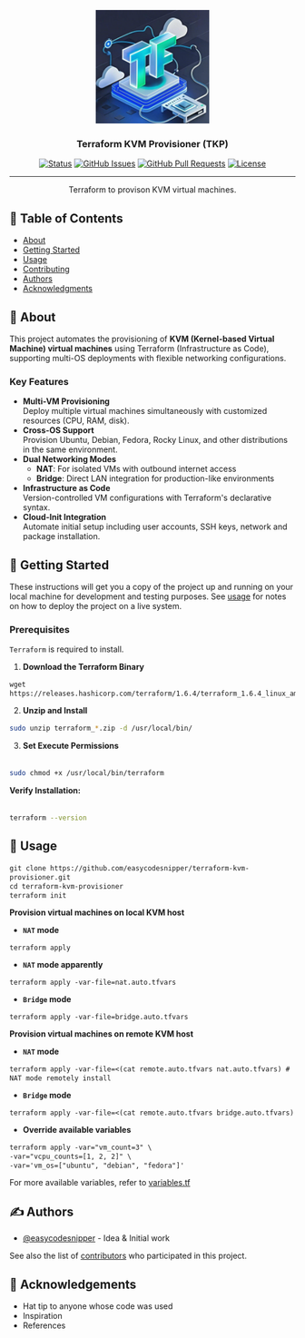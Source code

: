 <p align="center">
  <a href="" rel="noopener">
 <img width=200px height=200px src="./images/logo.jpeg" alt="TKP"></a>
</p>

<h3 align="center">Terraform KVM Provisioner (TKP)</h3>

<div align="center">

[![Status](https://img.shields.io/badge/status-active-success.svg)]()
[![GitHub Issues](https://img.shields.io/github/issues/kylelobo/The-Documentation-Compendium.svg)](https://github.com/kylelobo/The-Documentation-Compendium/issues)
[![GitHub Pull Requests](https://img.shields.io/github/issues-pr/kylelobo/The-Documentation-Compendium.svg)](https://github.com/kylelobo/The-Documentation-Compendium/pulls)
[![License](https://img.shields.io/badge/license-MIT-blue.svg)](/LICENSE)

</div>

---

<p align="center"> Terraform to provison KVM virtual machines.
    <br> 
</p>

## 📝 Table of Contents

- [About](#about)
- [Getting Started](#getting_started)
- [Usage](#usage)
- [Contributing](../CONTRIBUTING.md)
- [Authors](#authors)
- [Acknowledgments](#acknowledgement)

## 🧐 About <a name = "about"></a>

This project automates the provisioning of **KVM (Kernel-based Virtual Machine) virtual machines** using Terraform (Infrastructure as Code), supporting multi-OS deployments with flexible networking configurations.

### Key Features
- **Multi-VM Provisioning**  
  Deploy multiple virtual machines simultaneously with customized resources (CPU, RAM, disk).
- **Cross-OS Support**  
  Provision Ubuntu, Debian, Fedora, Rocky Linux, and other distributions in the same environment.
- **Dual Networking Modes**  
  - **NAT**: For isolated VMs with outbound internet access
  - **Bridge**: Direct LAN integration for production-like environments
- **Infrastructure as Code**  
  Version-controlled VM configurations with Terraform's declarative syntax.
- **Cloud-Init Integration**  
  Automate initial setup including user accounts, SSH keys, network and package installation.

## 🏁 Getting Started <a name = "getting_started"></a>

These instructions will get you a copy of the project up and running on your local machine for development and testing purposes. See [usage](#usage) for notes on how to deploy the project on a live system.

### Prerequisites

`Terraform` is required to install.

1. **Download the Terraform Binary**
```
wget https://releases.hashicorp.com/terraform/1.6.4/terraform_1.6.4_linux_amd64.zip
```

2. **Unzip and Install**
```bash
sudo unzip terraform_*.zip -d /usr/local/bin/

```

3. **Set Execute Permissions**

```bash

sudo chmod +x /usr/local/bin/terraform

```

**Verify Installation:**

```bash

terraform --version

```

## 🎈 Usage <a name="usage"></a>

```
git clone https://github.com/easycodesnipper/terraform-kvm-provisioner.git
cd terraform-kvm-provisioner
terraform init
```
**Provision virtual machines on local KVM host**
- **`NAT` mode**
```
terraform apply
```
- **`NAT` mode apparently**
```
terraform apply -var-file=nat.auto.tfvars
```
- **`Bridge` mode**
```
terraform apply -var-file=bridge.auto.tfvars
```

**Provision virtual machines on remote KVM host**

- **`NAT` mode**
```
terraform apply -var-file=<(cat remote.auto.tfvars nat.auto.tfvars) # NAT mode remotely install
```

- **`Bridge` mode**
```
terraform apply -var-file=<(cat remote.auto.tfvars bridge.auto.tfvars)
```

- **Override available variables**
```
terraform apply -var="vm_count=3" \
-var="vcpu_counts=[1, 2, 2]" \
-var='vm_os=["ubuntu", "debian", "fedora"]'
```
For more available variables, refer to [variables.tf](./variables.tf)

## ✍️ Authors <a name = "authors"></a>

- [@easycodesnipper](https://github.com/easycodesnipper) - Idea & Initial work

See also the list of [contributors](https://github.com/easycodesnipper/terraform-kvm-provisioner/contributors) who participated in this project.

## 🎉 Acknowledgements <a name = "acknowledgement"></a>

- Hat tip to anyone whose code was used
- Inspiration
- References
